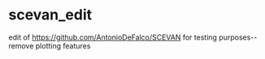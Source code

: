 # scevan_edit


edit of https://github.com/AntonioDeFalco/SCEVAN for testing purposes-- remove plotting features
